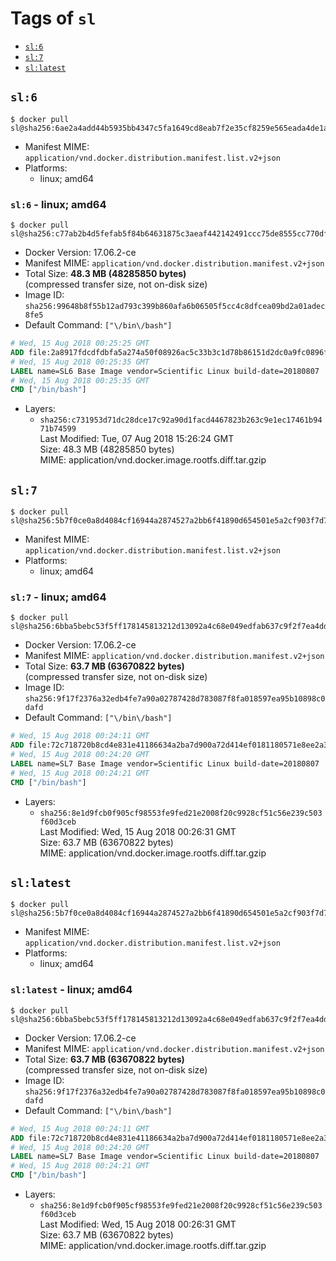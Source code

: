 <!-- THIS FILE IS GENERATED VIA './update-remote.sh' -->

# Tags of `sl`

-	[`sl:6`](#sl6)
-	[`sl:7`](#sl7)
-	[`sl:latest`](#sllatest)

## `sl:6`

```console
$ docker pull sl@sha256:6ae2a4add44b5935bb4347c5fa1649cd8eab7f2e35cf8259e565eada4de1a2db
```

-	Manifest MIME: `application/vnd.docker.distribution.manifest.list.v2+json`
-	Platforms:
	-	linux; amd64

### `sl:6` - linux; amd64

```console
$ docker pull sl@sha256:c77ab2b4d5fefab5f84b64631875c3aeaf442142491ccc75de8555cc770df2fa
```

-	Docker Version: 17.06.2-ce
-	Manifest MIME: `application/vnd.docker.distribution.manifest.v2+json`
-	Total Size: **48.3 MB (48285850 bytes)**  
	(compressed transfer size, not on-disk size)
-	Image ID: `sha256:99648b8f55b12ad793c399b860afa6b06505f5cc4c8dfcea09bd2a01adec8fe5`
-	Default Command: `["\/bin\/bash"]`

```dockerfile
# Wed, 15 Aug 2018 00:25:25 GMT
ADD file:2a8917fdcdfdbfa5a274a50f08926ac5c33b3c1d78b86151d2dc0a9fc0896f72 in / 
# Wed, 15 Aug 2018 00:25:35 GMT
LABEL name=SL6 Base Image vendor=Scientific Linux build-date=20180807
# Wed, 15 Aug 2018 00:25:35 GMT
CMD ["/bin/bash"]
```

-	Layers:
	-	`sha256:c731953d71dc28dce17c92a90d1facd4467823b263c9e1ec17461b9471b74599`  
		Last Modified: Tue, 07 Aug 2018 15:26:24 GMT  
		Size: 48.3 MB (48285850 bytes)  
		MIME: application/vnd.docker.image.rootfs.diff.tar.gzip

## `sl:7`

```console
$ docker pull sl@sha256:5b7f0ce0a8d4084cf16944a2874527a2bb6f41890d654501e5a2cf903f7d739d
```

-	Manifest MIME: `application/vnd.docker.distribution.manifest.list.v2+json`
-	Platforms:
	-	linux; amd64

### `sl:7` - linux; amd64

```console
$ docker pull sl@sha256:6bba5bebc53f5ff178145813212d13092a4c68e049edfab637c9f2f7ea4dd34b
```

-	Docker Version: 17.06.2-ce
-	Manifest MIME: `application/vnd.docker.distribution.manifest.v2+json`
-	Total Size: **63.7 MB (63670822 bytes)**  
	(compressed transfer size, not on-disk size)
-	Image ID: `sha256:9f17f2376a32edb4fe7a90a02787428d783087f8fa018597ea95b10898c0dafd`
-	Default Command: `["\/bin\/bash"]`

```dockerfile
# Wed, 15 Aug 2018 00:24:11 GMT
ADD file:72c718720b8cd4e831e41186634a2ba7d900a72d414ef0181180571e8ee2a3ba in / 
# Wed, 15 Aug 2018 00:24:20 GMT
LABEL name=SL7 Base Image vendor=Scientific Linux build-date=20180807
# Wed, 15 Aug 2018 00:24:21 GMT
CMD ["/bin/bash"]
```

-	Layers:
	-	`sha256:8e1d9fcb0f905cf98553fe9fed21e2008f20c9928cf51c56e239c503f60d3ceb`  
		Last Modified: Wed, 15 Aug 2018 00:26:31 GMT  
		Size: 63.7 MB (63670822 bytes)  
		MIME: application/vnd.docker.image.rootfs.diff.tar.gzip

## `sl:latest`

```console
$ docker pull sl@sha256:5b7f0ce0a8d4084cf16944a2874527a2bb6f41890d654501e5a2cf903f7d739d
```

-	Manifest MIME: `application/vnd.docker.distribution.manifest.list.v2+json`
-	Platforms:
	-	linux; amd64

### `sl:latest` - linux; amd64

```console
$ docker pull sl@sha256:6bba5bebc53f5ff178145813212d13092a4c68e049edfab637c9f2f7ea4dd34b
```

-	Docker Version: 17.06.2-ce
-	Manifest MIME: `application/vnd.docker.distribution.manifest.v2+json`
-	Total Size: **63.7 MB (63670822 bytes)**  
	(compressed transfer size, not on-disk size)
-	Image ID: `sha256:9f17f2376a32edb4fe7a90a02787428d783087f8fa018597ea95b10898c0dafd`
-	Default Command: `["\/bin\/bash"]`

```dockerfile
# Wed, 15 Aug 2018 00:24:11 GMT
ADD file:72c718720b8cd4e831e41186634a2ba7d900a72d414ef0181180571e8ee2a3ba in / 
# Wed, 15 Aug 2018 00:24:20 GMT
LABEL name=SL7 Base Image vendor=Scientific Linux build-date=20180807
# Wed, 15 Aug 2018 00:24:21 GMT
CMD ["/bin/bash"]
```

-	Layers:
	-	`sha256:8e1d9fcb0f905cf98553fe9fed21e2008f20c9928cf51c56e239c503f60d3ceb`  
		Last Modified: Wed, 15 Aug 2018 00:26:31 GMT  
		Size: 63.7 MB (63670822 bytes)  
		MIME: application/vnd.docker.image.rootfs.diff.tar.gzip
